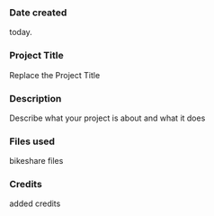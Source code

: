 ### Date created
today.

### Project Title
Replace the Project Title

### Description
Describe what your project is about and what it does

### Files used
bikeshare files

### Credits
added credits
